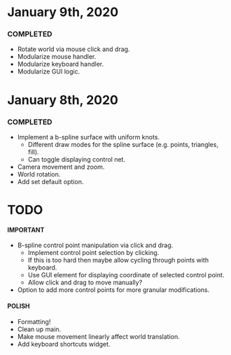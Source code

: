 <h1>January 9th, 2020</h1>
<h3><b>COMPLETED</b></h3>

- Rotate world via mouse click and drag.
- Modularize mouse handler.
- Modularize keyboard handler.
- Modularize GUI logic.

<h1>January 8th, 2020</h1>
<h3><b>COMPLETED</b></h3>

- Implement a b-spline surface with uniform knots.
  - Different draw modes for the spline surface (e.g. points, triangles, fill).
  - Can toggle displaying control net.
- Camera movement and zoom.
- World rotation.
- Add set default option.

<h1><b>TODO</b></h1>
<h4>IMPORTANT</h4>

- B-spline control point manipulation via click and drag.
  - Implement control point selection by clicking.
  - If this is too hard then maybe allow cycling through points with keyboard.
  - Use GUI element for displaying coordinate of selected control point.
  - Allow click and drag to move manually?
- Option to add more control points for more granular modifications.

<h4>POLISH</h4>

- Formatting!
- Clean up main.
- Make mouse movement linearly affect world translation.
- Add keyboard shortcuts widget.
